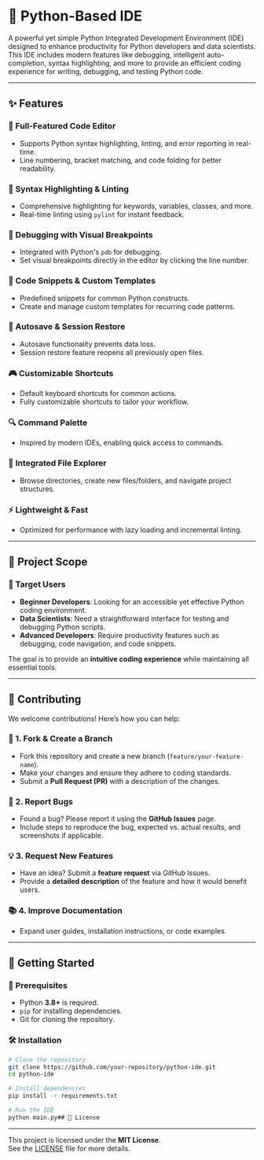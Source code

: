 # 🐍 Python-Based IDE

A powerful yet simple Python Integrated Development Environment (IDE) designed to enhance productivity for Python developers and data scientists. This IDE includes modern features like debugging, intelligent auto-completion, syntax highlighting, and more to provide an efficient coding experience for writing, debugging, and testing Python code.

---

## ✨ Features

### 📝 Full-Featured Code Editor
- Supports Python syntax highlighting, linting, and error reporting in real-time.
- Line numbering, bracket matching, and code folding for better readability.

### 🎨 Syntax Highlighting & Linting
- Comprehensive highlighting for keywords, variables, classes, and more.
- Real-time linting using `pylint` for instant feedback.

### 🐞 Debugging with Visual Breakpoints
- Integrated with Python's `pdb` for debugging.
- Set visual breakpoints directly in the editor by clicking the line number.

### 📌 Code Snippets & Custom Templates
- Predefined snippets for common Python constructs.
- Create and manage custom templates for recurring code patterns.

### 💾 Autosave & Session Restore
- Autosave functionality prevents data loss.
- Session restore feature reopens all previously open files.

### 🎮 Customizable Shortcuts
- Default keyboard shortcuts for common actions.
- Fully customizable shortcuts to tailor your workflow.

### 🔍 Command Palette
- Inspired by modern IDEs, enabling quick access to commands.

### 📂 Integrated File Explorer
- Browse directories, create new files/folders, and navigate project structures.

### ⚡ Lightweight & Fast
- Optimized for performance with lazy loading and incremental linting.

---

## 🎯 Project Scope

### 👤 Target Users
- **Beginner Developers**: Looking for an accessible yet effective Python coding environment.
- **Data Scientists**: Need a straightforward interface for testing and debugging Python scripts.
- **Advanced Developers**: Require productivity features such as debugging, code navigation, and code snippets.

The goal is to provide an **intuitive coding experience** while maintaining all essential tools.

---

## 🤝 Contributing

We welcome contributions! Here’s how you can help:

### 🔧 1. Fork & Create a Branch
- Fork this repository and create a new branch (`feature/your-feature-name`).
- Make your changes and ensure they adhere to coding standards.
- Submit a **Pull Request (PR)** with a description of the changes.

### 🐛 2. Report Bugs
- Found a bug? Please report it using the **GitHub Issues** page.
- Include steps to reproduce the bug, expected vs. actual results, and screenshots if applicable.

### 💡 3. Request New Features
- Have an idea? Submit a **feature request** via GitHub Issues.
- Provide a **detailed description** of the feature and how it would benefit users.

### 📚 4. Improve Documentation
- Expand user guides, installation instructions, or code examples.

---

## 🚀 Getting Started

### 📌 Prerequisites
- Python **3.8+** is required.
- `pip` for installing dependencies.
- Git for cloning the repository.

### 🛠 Installation
```sh
# Clone the repository
git clone https://github.com/your-repository/python-ide.git
cd python-ide

# Install dependencies
pip install -r requirements.txt

# Run the IDE
python main.py## 📜 License
```
---
This project is licensed under the **MIT License**.  
See the [LICENSE](LICENSE) file for more details.

